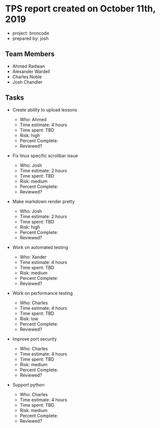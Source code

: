 # TPS report created on October 11th, 2019
* project: broncode
* prepared by: josh

## Team Members
* Ahmed Radwan
* Alexander Wardell
* Charles Noble
* Josh Chandler

## Tasks
* Create ability to upload lessons
    * Who: Ahmed
    * Time estimate: 4 hours
    * Time spent: TBD
    * Risk: high
    * Percent Complete:
    * Reviewed?

* Fix linux specific scrollbar issue
    * Who: Josh
    * Time estimate: 2 hours
    * Time spent: TBD
    * Risk: medium
    * Percent Complete:
    * Reviewed?

* Make markdown render pretty
    * Who: Josh
    * Time estimate: 2 hours
    * Time spent: TBD
    * Risk: high
    * Percent Complete:
    * Reviewed?

* Work on automated testing
    * Who: Xander
    * Time estimate: 4 hours
    * Time spent: TBD
    * Risk: medium
    * Percent Complete:
    * Reviewed?

* Work on performance testing
    * Who: Charles
    * Time estimate: 4 hours
    * Time spent: TBD
    * Risk: low
    * Percent Complete:
    * Reviewed?

* Improve port security
    * Who: Charles
    * Time estimate: 4 hours
    * Time spent: TBD
    * Risk: medium
    * Percent Complete:
    * Reviewed?

* Support python
    * Who: Charles
    * Time estimate: 4 hours
    * Time spent: TBD
    * Risk: medium
    * Percent Complete:
    * Reviewed?

